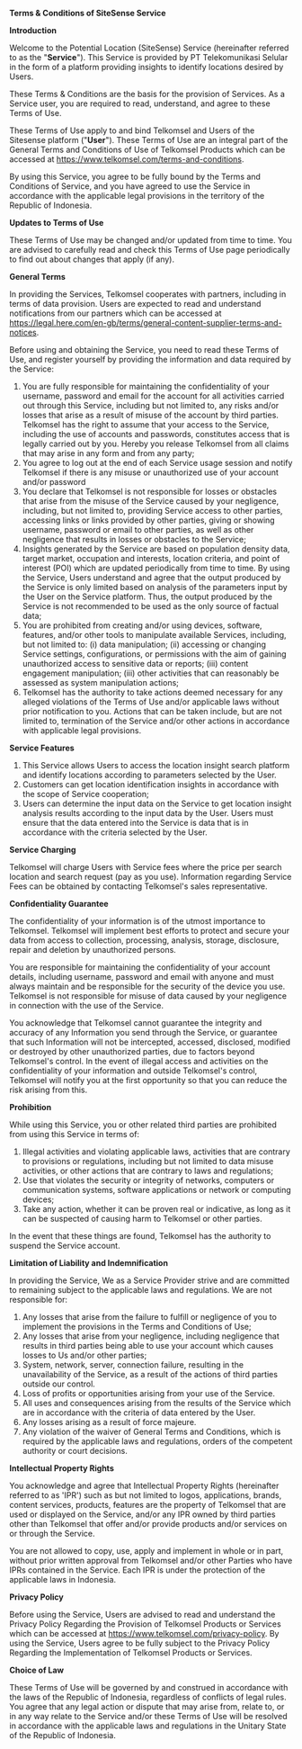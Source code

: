 **Terms & Conditions of SiteSense Service**

**Introduction**

Welcome to the Potential Location (SiteSense) Service (hereinafter referred to as the "**Service**"). This Service is provided by PT Telekomunikasi Selular in the form of a platform providing insights to identify locations desired by Users.

These Terms & Conditions are the basis for the provision of Services. As a Service user, you are required to read, understand, and agree to these Terms of Use.

These Terms of Use apply to and bind Telkomsel and Users of the Sitesense platform ("**User**"). These Terms of Use are an integral part of the General Terms and Conditions of Use of Telkomsel Products which can be accessed at <https://www.telkomsel.com/terms-and-conditions>.

By using this Service, you agree to be fully bound by the Terms and Conditions of Service, and you have agreed to use the Service in accordance with the applicable legal provisions in the territory of the Republic of Indonesia.

**Updates to Terms of Use**

These Terms of Use may be changed and/or updated from time to time. You are advised to carefully read and check this Terms of Use page periodically to find out about changes that apply (if any).

**General Terms**

In providing the Services, Telkomsel cooperates with partners, including in terms of data provision. Users are expected to read and understand notifications from our partners which can be accessed at <https://legal.here.com/en-gb/terms/general-content-supplier-terms-and-notices>.

Before using and obtaining the Service, you need to read these Terms of Use, and register yourself by providing the information and data required by the Service:

1. You are fully responsible for maintaining the confidentiality of your username, password and email for the account for all activities carried out through this Service, including but not limited to, any risks and/or losses that arise as a result of misuse of the account by third parties. Telkomsel has the right to assume that your access to the Service, including the use of accounts and passwords, constitutes access that is legally carried out by you. Hereby you release Telkomsel from all claims that may arise in any form and from any party;
2. You agree to log out at the end of each Service usage session and notify Telkomsel if there is any misuse or unauthorized use of your account and/or password
3. You declare that Telkomsel is not responsible for losses or obstacles that arise from the misuse of the Service caused by your negligence, including, but not limited to, providing Service access to other parties, accessing links or links provided by other parties, giving or showing username, password or email to other parties, as well as other negligence that results in losses or obstacles to the Service;
4. Insights generated by the Service are based on population density data, target market, occupation and interests, location criteria, and point of interest (POI) which are updated periodically from time to time. By using the Service, Users understand and agree that the output produced by the Service is only limited based on analysis of the parameters input by the User on the Service platform. Thus, the output produced by the Service is not recommended to be used as the only source of factual data;
5. You are prohibited from creating and/or using devices, software, features, and/or other tools to manipulate available Services, including, but not limited to: (i) data manipulation; (ii) accessing or changing Service settings, configurations, or permissions with the aim of gaining unauthorized access to sensitive data or reports; (iii) content engagement manipulation; (iii) other activities that can reasonably be assessed as system manipulation actions;
6. Telkomsel has the authority to take actions deemed necessary for any alleged violations of the Terms of Use and/or applicable laws without prior notification to you. Actions that can be taken include, but are not limited to, termination of the Service and/or other actions in accordance with applicable legal provisions.

**Service Features**

1. This Service allows Users to access the location insight search platform and identify locations according to parameters selected by the User.
2. Customers can get location identification insights in accordance with the scope of Service cooperation;
3. Users can determine the input data on the Service to get location insight analysis results according to the input data by the User. Users must ensure that the data entered into the Service is data that is in accordance with the criteria selected by the User.

**Service Charging**

Telkomsel will charge Users with Service fees where the price per search location and search request (pay as you use). Information regarding Service Fees can be obtained by contacting Telkomsel's sales representative.

**Confidentiality Guarantee**

The confidentiality of your information is of the utmost importance to Telkomsel. Telkomsel will implement best efforts to protect and secure your data from access to collection, processing, analysis, storage, disclosure, repair and deletion by unauthorized persons.

You are responsible for maintaining the confidentiality of your account details, including username, password and email with anyone and must always maintain and be responsible for the security of the device you use. Telkomsel is not responsible for misuse of data caused by your negligence in connection with the use of the Service.

You acknowledge that Telkomsel cannot guarantee the integrity and accuracy of any Information you send through the Service, or guarantee that such Information will not be intercepted, accessed, disclosed, modified or destroyed by other unauthorized parties, due to factors beyond Telkomsel's control. In the event of illegal access and activities on the confidentiality of your information and outside Telkomsel's control, Telkomsel will notify you at the first opportunity so that you can reduce the risk arising from this.

**Prohibition**

While using this Service, you or other related third parties are prohibited from using this Service in terms of:

1. Illegal activities and violating applicable laws, activities that are contrary to provisions or regulations, including but not limited to data misuse activities, or other actions that are contrary to laws and regulations;
2. Use that violates the security or integrity of networks, computers or communication systems, software applications or network or computing devices;
3. Take any action, whether it can be proven real or indicative, as long as it can be suspected of causing harm to Telkomsel or other parties.

In the event that these things are found, Telkomsel has the authority to suspend the Service account.

**Limitation of Liability and Indemnification**

In providing the Service, We as a Service Provider strive and are committed to remaining subject to the applicable laws and regulations. We are not responsible for:

1. Any losses that arise from the failure to fulfill or negligence of you to implement the provisions in the Terms and Conditions of Use;
2. Any losses that arise from your negligence, including negligence that results in third parties being able to use your account which causes losses to Us and/or other parties;
3. System, network, server, connection failure, resulting in the unavailability of the Service, as a result of the actions of third parties outside our control.
4. Loss of profits or opportunities arising from your use of the Service.
5. All uses and consequences arising from the results of the Service which are in accordance with the criteria of data entered by the User.
6. Any losses arising as a result of force majeure.
7. Any violation of the waiver of General Terms and Conditions, which is required by the applicable laws and regulations, orders of the competent authority or court decisions.

**Intellectual Property Rights**

You acknowledge and agree that Intellectual Property Rights (hereinafter referred to as 'IPR') such as but not limited to logos, applications, brands, content services, products, features are the property of Telkomsel that are used or displayed on the Service, and/or any IPR owned by third parties other than Telkomsel that offer and/or provide products and/or services on or through the Service.

You are not allowed to copy, use, apply and implement in whole or in part, without prior written approval from Telkomsel and/or other Parties who have IPRs contained in the Service. Each IPR is under the protection of the applicable laws in Indonesia.

**Privacy Policy**

Before using the Service, Users are advised to read and understand the Privacy Policy Regarding the Provision of Telkomsel Products or Services which can be accessed at <https://www.telkomsel.com/privacy-policy>. By using the Service, Users agree to be fully subject to the Privacy Policy Regarding the Implementation of Telkomsel Products or Services.

**Choice of Law**

These Terms of Use will be governed by and construed in accordance with the laws of the Republic of Indonesia, regardless of conflicts of legal rules. You agree that any legal action or dispute that may arise from, relate to, or in any way relate to the Service and/or these Terms of Use will be resolved in accordance with the applicable laws and regulations in the Unitary State of the Republic of Indonesia.